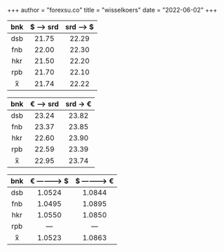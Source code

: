 +++
author = "forexsu.co"
title = "wisselkoers"
date = "2022-06-02"
+++

bnk|$ ——> srd|srd ——> $
:-----:|:-----:|:-----:
dsb  |21.75|22.29
fnb  |22.00|22.30
hkr  |21.50|22.20
rpb  |21.70|22.10
x̅|21.74|22.22

bnk|€ ——> srd| srd → €
:-----:|:-----:|:-----:
dsb  |23.24|23.82
fnb  |23.37|23.85
hkr  |22.60|23.90
rpb  |22.59|23.39
x̅|22.95|23.74

bnk|€ ————> $|$ ————> €
:-----:|:-----:|:-----:
dsb  |1.0524|1.0844
fnb  |1.0495|1.0895
hkr  |1.0550|1.0850
rpb  |—|—
x̅|1.0523|1.0863
